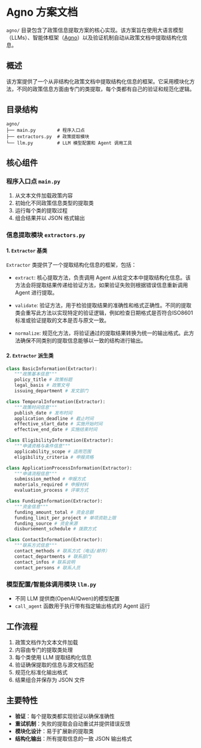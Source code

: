 # Agno 方案文档

`agno/` 目录包含了政策信息提取方案的核心实现。该方案旨在使用大语言模型（LLMs）、智能体框架（[Agno](https://www.agno.com/)）以及验证机制自动从政策文档中提取结构化信息。

## 概述

该方案提供了一个从非结构化政策文档中提取结构化信息的框架。它采用模块化方法，不同的政策信息方面由专门的类提取，每个类都有自己的验证和规范化逻辑。

## 目录结构

```
agno/
├── main.py        # 程序入口点
├── extractors.py  # 政策提取模块
└── llm.py         # LLM 模型配置和 Agent 调用工具
```

## 核心组件

### 程序入口点 `main.py`

1. 从文本文件加载政策内容
2. 初始化不同政策信息类型的提取类
3. 运行每个类的提取过程
4. 组合结果并以 JSON 格式输出

### 信息提取模块 `extractors.py`

#### 1. `Extractor` 基类

`Extractor` 类提供了一个提取结构化信息的框架，包括：

- `extract`: 核心提取方法，负责调用 Agent 从给定文本中提取结构化信息。该方法会将提取结果传递给验证方法，如果验证失败则根据错误信息重新调用 Agent 进行提取。

- `validate`: 验证方法，用于检验提取结果的准确性和格式正确性。不同的提取类会重写此方法以实现特定的验证逻辑，例如检查日期格式是否符合ISO8601标准或验证提取的文本是否与原文一致。

- `normalize`: 规范化方法，将验证通过的提取结果转换为统一的输出格式。此方法确保不同类别的提取信息能够以一致的结构进行输出。

#### 2. `Extractor` 派生类

```python
class BasicInformation(Extractor):
   """政策基本信息"""
   policy_title # 政策标题
   legal_basis # 政策文号
   issuing_department # 发文部门

class TemporalInformation(Extractor):
   """政策时间信息"""
   publish_date # 发布时间
   application_deadline # 截止时间
   effective_start_date # 实施开始时间
   effective_end_date # 实施结束时间

class EligibilityInformation(Extractor):
   """申请资格与条件信息"""
   applicability_scope # 适用范围
   eligibility_criteria # 申报资格

class ApplicationProcessInformation(Extractor):
   """申请流程信息"""
   submission_method # 申报方式
   materials_required # 申报材料
   evaluation_process # 评审方式

class FundingInformation(Extractor):
   """资金信息"""
   funding_amount_total # 资金总额
   funding_limit_per_project # 单项资助上限
   funding_source # 资金来源
   disbursement_schedule # 拨款方式

class ContactInformation(Extractor):
   """联系方式信息"""
   contact_methods # 联系方式（电话/邮件）
   contact_departments # 联系部门
   contact_infos # 联系说明
   contact_persons # 联系人员
```

### 模型配置/智能体调用模块 `llm.py`

- 不同 LLM 提供商(OpenAI/Qwen)的模型配置
- `call_agent` 函数用于执行带有指定输出格式的 Agent 运行

## 工作流程

1. 政策文档作为文本文件加载
2. 内容由专门的提取类处理
3. 每个类使用 LLM 提取结构化信息
4. 验证确保提取的信息与源文档匹配
5. 规范化标准化输出格式
6. 结果组合并保存为 JSON 文件

## 主要特性

- **验证**：每个提取类都实现验证以确保准确性
- **重试机制**：失败的提取会自动重试并提供错误反馈
- **模块化设计**：易于扩展新的提取类
- **结构化输出**：所有提取信息的一致 JSON 输出格式